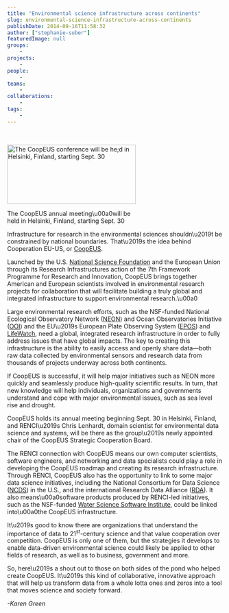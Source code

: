 ```yaml
---
title: "Environmental science infrastructure across continents"
slug: environmental-science-infrastructure-across-continents
publishDate: 2014-09-16T11:58:32
author: ["stephanie-suber"]
featuredImage: null
groups:
    - 
projects:
    - 
people:
    - 
teams: 
    - 
collaborations:
    - 
tags:
    - 
---
```

<p>&nbsp;</p>
<div id="attachment_13563" class="wp-caption alignleft" style="width: 300px"><a href="https://renci.org/wp-content/uploads/2014/09/helsinki1.jpg"  rel="lightbox[roadtrip]"><img class="wp-image-13563 size-medium" src="https://renci.org/wp-content/uploads/2014/09/helsinki1-300x138.jpg" alt="The CoopEUS conference will be he;d in Helsinki, Finland, starting Sept. 30" width="300" height="138" srcset="https://renci.org/wp-content/uploads/2014/09/helsinki1-300x138.jpg 300w, https://renci.org/wp-content/uploads/2014/09/helsinki1-640x295.jpg 640w, https://renci.org/wp-content/uploads/2014/09/helsinki1.jpg 650w" sizes="(max-width: 300px) 100vw, 300px" /></a></p>
<p class="wp-caption-text">The CoopEUS annual meeting\u00a0will be held in Helsinki, Finland, starting Sept. 30</p>
</div>
<p>Infrastructure for research in the environmental sciences shouldn\u2019t be constrained by national boundaries. That\u2019s the idea behind Cooperation EU-US, or <a href="http://www.coopeus.eu/" target="_blank" rel="noopener">CoopEUS</a>.</p>
<p>Launched by the U.S. <a href="http://www.nsf.gov/" target="_blank" rel="noopener">National Science Foundation</a> and the European Union through its Research Infrastructures action of the 7th Framework Programme for Research and Innovation, CoopEUS brings together American and European scientists involved in environmental research projects for collaboration that will facilitate building a truly global and integrated infrastructure to support environmental research.\u00a0</p>
<p>Large environmental research efforts, such as the NSF-funded National Ecological Observatory Network (<a href="http://www.neoninc.org/" target="_blank" rel="noopener">NEON</a>) and Ocean Observatories Initiative (<a href="http://oceanobservatories.org/">OOI</a>) and the EU\u2019s European Plate Observing System (<a href="http://www.epos-eu.org/" target="_blank" rel="noopener">EPOS</a>) and <a href="http://www.lifewatch.eu/web/guest/home" target="_blank" rel="noopener">LifeWatch</a>, need a global, integrated research infrastructure in order to fully address issues that have global impacts. The key to creating this infrastructure is the ability to easily access and openly share data&mdash;both raw data collected by environmental sensors and research data from thousands of projects underway across both continents.</p>
<p>If CoopEUS is successful, it will help major initiatives such as NEON more quickly and seamlessly produce high-quality scientific results. In turn, that new knowledge will help individuals, organizations and governments understand and cope with major environmental issues, such as sea level rise and drought.</p>
<p>CoopEUS holds its annual meeting beginning Sept. 30 in Helsinki, Finland, and RENCI\u2019s Chris Lenhardt, domain scientist for environmental data science and systems, will be there as the group\u2019s newly appointed chair of the CoopEUS Strategic Cooperation Board.</p>
<p>The RENCI connection with CoopEUS means our own computer scientists, software engineers, and networking and data specialists could play a role in developing the CoopEUS roadmap and creating its research infrastructure. Through RENCI, CoopEUS also has the opportunity to link to some major data science initiatives, including the National Consortium for Data Science (<a href="http://data2discovery.org/" target="_blank" rel="noopener">NCDS</a>) in the U.S., and the international Research Data Alliance (<a href="https://rd-alliance.org/" target="_blank" rel="noopener">RDA</a>). It also means\u00a0software products produced by RENCI-led initiatives, such as the NSF-funded <a title="Water Science Software Institute" href="https://renci.org/research/water-science-software-institute/" target="_blank" rel="noopener">Water Science Software Institute</a>, could be linked into\u00a0the CoopEUS infrastructure.</p>
<p>It\u2019s good to know there are organizations that understand the importance of data to 21<sup>st</sup>-century science and that value cooperation over competition. CoopEUS is only one of them, but the strategies it develops to enable data-driven environmental science could likely be applied to other fields of research, as well as to business, government and more.</p>
<p>So, here\u2019s a shout out to those on both sides of the pond who helped create CoopEUS. It\u2019s this kind of collaborative, innovative approach that will help us transform data from a whole lotta ones and zeros into a tool that moves science and society forward.</p>
<p><em>-Karen Green </em></p>
<!-- AddThis Advanced Settings generic via filter on the_content --><!-- AddThis Share Buttons generic via filter on the_content -->
